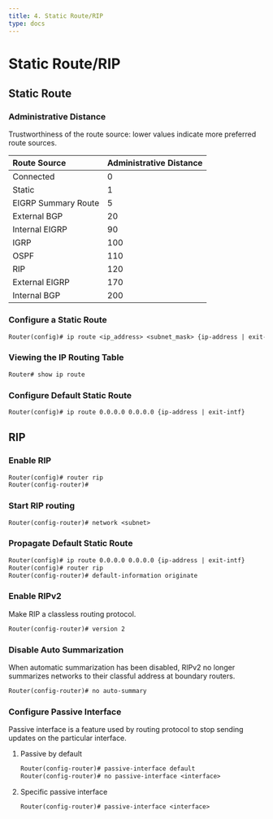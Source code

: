 ```yaml
---
title: 4. Static Route/RIP
type: docs
---
```


# Static Route/RIP

## Static Route

### Administrative Distance

Trustworthiness of the route source: lower values indicate more preferred route sources.

| Route Source        | Administrative Distance |
| :------------------ | :---------------------- |
| Connected           | 0                       |
| Static              | 1                       |
| EIGRP Summary Route | 5                       |
| External BGP        | 20                      |
| Internal EIGRP      | 90                      |
| IGRP                | 100                     |
| OSPF                | 110                     |
| RIP                 | 120                     |
| External EIGRP      | 170                     |
| Internal BGP        | 200                     |

### Configure a Static Route

```txt
Router(config)# ip route <ip_address> <subnet_mask> {ip-address | exit-intf}
```

### Viewing the IP Routing Table

```txt
Router# show ip route
```

### Configure Default Static Route

```txt
Router(config)# ip route 0.0.0.0 0.0.0.0 {ip-address | exit-intf}
```

## RIP

### Enable RIP

```txt
Router(config)# router rip
Router(config-router)#
```

### Start RIP routing

```txt
Router(config-router)# network <subnet>
```

### Propagate Default Static Route

```txt
Router(config)# ip route 0.0.0.0 0.0.0.0 {ip-address | exit-intf}
Router(config)# router rip
Router(config-router)# default-information originate
```

### Enable RIPv2

Make RIP a classless routing protocol.

```txt
Router(config-router)# version 2
```

### Disable Auto Summarization

When automatic summarization has been disabled, RIPv2 no longer summarizes networks to their classful address at boundary routers.

```txt
Router(config-router)# no auto-summary
```

### Configure Passive Interface

Passive interface is a feature used by routing protocol to stop sending updates on the particular interface.

1. Passive by default

   ```txt
   Router(config-router)# passive-interface default
   Router(config-router)# no passive-interface <interface>
   ```

2. Specific passive interface

   ```txt
   Router(config-router)# passive-interface <interface>
   ```
